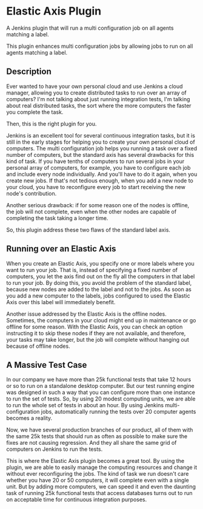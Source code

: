 # Elastic Axis Plugin

A Jenkins plugin that will run a multi configuration job on all agents matching a label.

This plugin enhances multi configuration jobs by allowing jobs to run on all agents matching a label.

## Description

Ever wanted to have your own personal cloud and use Jenkins a cloud manager, allowing you to create distributed tasks to run over an array of computers?
I'm not talking about just running integration tests, I'm talking about real distributed tasks, the sort where the more computers the faster you complete the task.

Then, this is the right plugin for you.

Jenkins is an excellent tool for several continuous integration tasks, but it is still in the early stages for helping you to create your own personal cloud of computers.
The multi configuration job helps you running a task over a fixed number of computers, but the standard axis has several drawbacks for this kind of task.
If you have tenths of computers to run several jobs in your personal array of computers, for example, you have to configure each job and include every node individually.
And you'll have to do it again, when you create new jobs.
If that's not tedious enough, when you add a new node to your cloud, you have to reconfigure every job to start receiving the new node's contribution.

Another serious drawback: if for some reason one of the nodes is offline, the job will not complete, even when the other nodes are capable of completing the task taking a longer time.

So, this plugin address these two flaws of the standard label axis.

## Running over an Elastic Axis

When you create an Elastic Axis, you specify one or more labels where you want to run your job.
That is, instead of specifying a fixed number of computers, you let the axis find out on the fly all the computers in that label to run your job.
By doing this, you avoid the problem of the standard label, because new nodes are added to the label and not to the jobs.
As soon as you add a new computer to the labels, jobs configured to used the Elastic Axis over this label will immediately benefit.

Another issue addressed by the Elastic Axis is the offline nodes.
Sometimes, the computers in your cloud might end up in maintenance or go offline for some reason. With the Elastic Axis, you can check an option instructing it to skip these nodes if they are not available, and therefore, your tasks may take longer, but the job will complete without hanging out because of offline nodes.

## A Massive Test Case

In our company we have more than 25k functional tests that take 12 hours or so to run on a standalone desktop computer.
But our test running engine was designed in such a way that you can configure more than one instance to run the set of tests.
So, by using 20 modest computing units, we are able to run the whole set of tests in about an hour.
By using Jenkins multi-configuration jobs, automatically running the tests over 20 computer agents becomes a reality.

Now, we have several production branches of our product, all of them with the same 25k tests that should run as often as possible to make sure the fixes are not causing regression.
And they all share the same grid of computers on Jenkins to run the tests.

This is where the Elastic Axis plugin becomes a great tool.
By using the plugin, we are able to easily manage the computing resources and change it without ever reconfiguring the jobs.
The kind of task we run doesn't care whether you have 20 or 50 computers, it will complete even with a single unit.
But by adding more computers, we can speed it and even the daunting task of running 25k functional tests that access databases turns out to run on acceptable time for continuous integration purposes.
